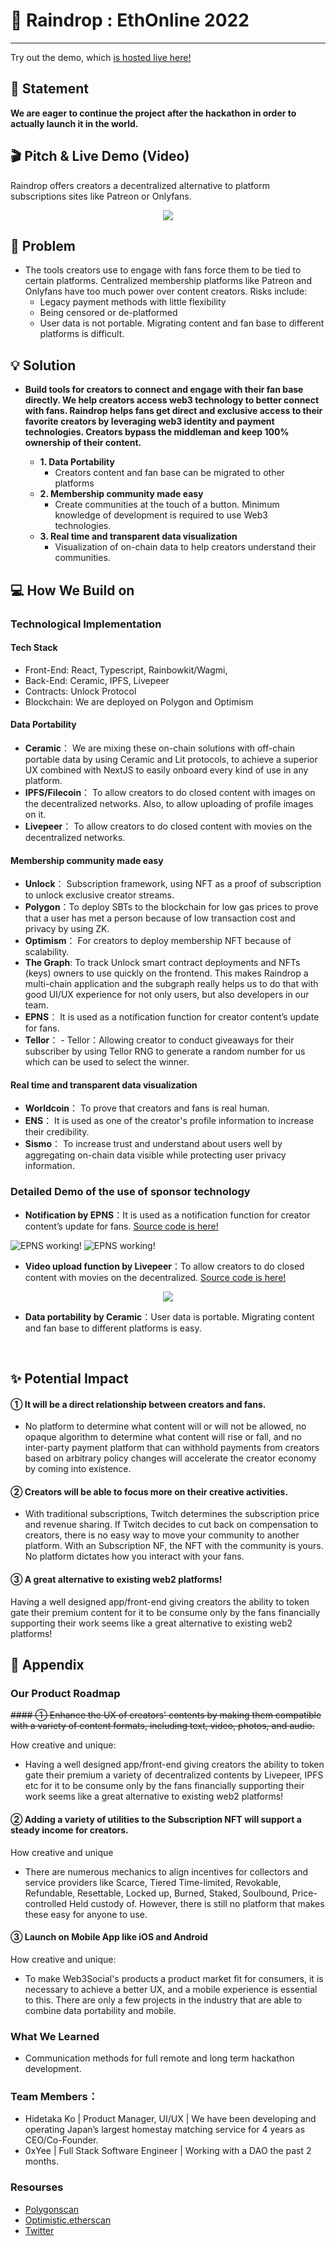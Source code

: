 # 🌈 **Raindrop : EthOnline 2022**

---

Try out the demo, which [is hosted live here!](https://raindrop-gold.vercel.app/)

## 🚀 **Statement**

**We are eager to continue the project after the hackathon in order to actually launch it in the world.**


## 🎬 **Pitch & Live Demo (Video)**

Raindrop offers creators a decentralized alternative to platform subscriptions sites like Patreon or Onlyfans. 

<p align='center'>
    <a href='https://youtu.be/lz9BHvYONsc'>
        <img src="https://youtu.be/lz9BHvYONsc">
    </a>
</p>

## 💬 **Problem**

-   The tools creators use to engage with fans force them to be tied to certain platforms. Centralized membership platforms like Patreon and Onlyfans have too much power over content creators. Risks include:
    -   Legacy payment methods with little flexibility
    -   Being censored or de-platformed
    -   User data is not portable. Migrating content and fan base to different platforms is difficult.

## 💡 **Solution**

-   **Build tools for creators to connect and engage with their fan base directly. We help creators access web3 technology to better connect with fans. Raindrop helps fans get direct and exclusive access to their favorite creators by leveraging web3 identity and payment technologies. Creators bypass the middleman and keep 100% ownership of their content.**

    -   **1. Data Portability**
        -   Creators content and fan base can be migrated to other platforms
    -   **2. Membership community made easy**
        -   Create communities at the touch of a button. Minimum knowledge of development is required to use Web3 technologies.
    -   **3. Real time and transparent data visualization**
        -   Visualization of on-chain data to help creators understand their communities.

## 💻 **How We Build on**

### Technological Implementation

#### Tech Stack

-   Front-End: React, Typescript, Rainbowkit/Wagmi, 
-   Back-End: Ceramic, IPFS, Livepeer
-   Contracts: Unlock Protocol
-   Blockchain: We are deployed on Polygon and Optimism


#### Data Portability

-   **Ceramic**： We are mixing these on-chain solutions with off-chain portable data by using Ceramic and Lit protocols, to achieve a superior UX combined with NextJS to easily onboard every kind of use in any platform.
-   **IPFS/Filecoin**： To allow creators to do closed content with images on the decentralized networks. Also, to allow uploading of profile images on it.
-   **Livepeer**： To allow creators to do closed content with movies on the decentralized networks.  

#### Membership community made easy

-   **Unlock**： Subscription framework, using NFT as a proof of subscription to unlock exclusive creator streams.
-   **Polygon**：To deploy SBTs to the blockchain for low gas prices to prove that a user has met a person because of low transaction cost and privacy by using ZK.
-   **Optimism**： For creators to deploy membership NFT because of scalability.
-   **The Graph**: To track Unlock smart contract deployments and NFTs (keys) owners to use quickly on the frontend. This makes Raindrop a multi-chain application and the subgraph really helps us to do that with good UI/UX experience for not only users, but also developers in our team.
-   **EPNS**： It is used as a notification function for creator content’s update for fans.
-   **Tellor**： - Tellor：Allowing creator to conduct giveaways for their subscriber by using Tellor RNG to generate a random number for us which can be used to select the winner. 



#### Real time and transparent data visualization

-   **Worldcoin**： To prove that creators and fans is real human.
-   **ENS**： It is used as one of the creator's profile information to increase their credibility.
-   **Sismo**： To increase trust and understand about users well by aggregating on-chain data visible while protecting user privacy information.

### Detailed Demo of the use of sponsor technology

-   **Notification by EPNS**：It is used as a notification function for creator content’s update for fans. [Source code is here!](https://github.com/Hackerthonweb3/Raindrop/commit/02f1b7f669fccc634b45c7a9f2c0197780e326f9)

<img src="https://cf-templates-abh8ozzw2ksd-ap-northeast-1.s3.ap-northeast-1.amazonaws.com/Screenshot_20220924-105307_One+UI+Home.jpg" alt="EPNS working!">
<img src="https://cf-templates-abh8ozzw2ksd-ap-northeast-1.s3.ap-northeast-1.amazonaws.com/Screenshot_20220924-105848_EPNS+Staging.jpg" alt="EPNS working!">

-   **Video upload function by Livepeer**：To allow creators to do closed content with movies on the decentralized. [Source code is here!]()

<p align='center'>
    <a href='https://www.youtube.com/embed/w-9PjQ9JxjM'>
        <img src="https://cf-templates-abh8ozzw2ksd-ap-northeast-1.s3.ap-northeast-1.amazonaws.com/Screen+Shot+2022-09-25+at+1.24.24+AM.png">
    </a>
</p>


-   **Data portability by Ceramic**：User data is portable. Migrating content and fan base to different platforms is easy.

<img src="" alt="">
<img src="" alt="">



## ✨ **Potential Impact**

#### ① It will be a direct relationship between creators and fans.

-   No platform to determine what content will or will not be allowed, no opaque algorithm to determine what content will rise or fall, and no inter-party payment platform that can withhold payments from creators based on arbitrary policy changes will accelerate the creator economy by coming into existence.

#### ② Creators will be able to focus more on their creative activities.

-   With traditional subscriptions, Twitch determines the subscription price and revenue sharing. If Twitch decides to cut back on compensation to creators, there is no easy way to move your community to another platform. With an Subscription NF, the NFT with the community is yours. No platform dictates how you interact with your fans.

#### ③ A great alternative to existing web2 platforms!

Having a well designed app/front-end giving creators the ability to token gate their premium content for it to be consume only by the fans financially supporting their work seems like a great alternative to existing web2 platforms!


## 📓 **Appendix**

### Our Product Roadmap

~~#### ① Enhance the UX of creators' contents by making them compatible with a variety of content formats, including text, video, photos, and audio.~~

How creative and unique:

-   Having a well designed app/front-end giving creators the ability to token gate their premium a variety of decentralized contents by Livepeer, IPFS etc for it to be consume only by the fans financially supporting their work seems like a great alternative to existing web2 platforms!

#### ② Adding a variety of utilities to the Subscription NFT will support a steady income for creators.

How creative and unique

-   There are numerous mechanics to align incentives for collectors and service providers like Scarce, Tiered Time-limited, Revokable, Refundable, Resettable, Locked up, Burned, Staked, Soulbound, Price-controlled Held custody of. However, there is still no platform that makes these easy for anyone to use.

#### ③ Launch on Mobile App like iOS and Android

How creative and unique:

-   To make Web3Social's products a product market fit for consumers, it is necessary to achieve a better UX, and a mobile experience is essential to this. There are only a few projects in the industry that are able to combine data portability and mobile.

### What We Learned

-   Communication methods for full remote and long term hackathon development.

### Team Members：

-   Hidetaka Ko | Product Manager, UI/UX | We have been developing and operating Japan’s largest homestay matching service for 4 years as CEO/Co-Founder.
-   0xYee | Full Stack Software Engineer | Working with a DAO the past 2 months.


### Resourses

-   [Polygonscan](https://polygonscan.com/address/0xE20f77345b037b4AaFacE1C0A541E7F2Eeee9986#code)
-   [Optimistic.etherscan](https://optimistic.etherscan.io/address/0x38D1672F444cb2ecf579C6aeE4F594d8d523e4d6#code)
-   [Twitter](https://twitter.com/raindropcreator)
